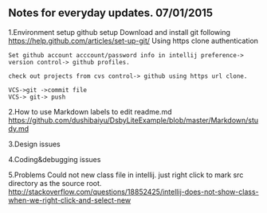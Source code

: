 Notes for everyday updates.
07/01/2015
--------------
  1.Environment setup
    github setup
        Download and install git following
        https://help.github.com/articles/set-up-git/
        Using https clone authentication

    Set github account acccount/password info in intellij preference-> version control-> github profiles.

    check out projects from cvs control-> github using https url clone.

    VCS->git ->commit file
    VCS-> git-> push

  2.How to use Markdown labels to edit readme.md
    https://github.com/dushibaiyu/DsbyLiteExample/blob/master/Markdown/study.md

  3.Design issues

  4.Coding&debugging issues

  5.Problems
    Could not new class file in intellij. just right click to mark src directory as the source root.
    http://stackoverflow.com/questions/18852425/intellij-does-not-show-class-when-we-right-click-and-select-new



